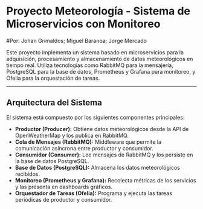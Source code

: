 # Proyecto Meteorología - Sistema de Microservicios con Monitoreo

#Por: Johan Grimaldos; Miguel Baranoa; Jorge Mercado

Este proyecto implementa un sistema basado en microservicios para la adquisición, procesamiento y almacenamiento de datos meteorológicos en tiempo real. Utiliza tecnologías como RabbitMQ para la mensajería, PostgreSQL para la base de datos, Prometheus y Grafana para monitoreo, y Ofelia para la orquestación de tareas.

---

## Arquitectura del Sistema

El sistema está compuesto por los siguientes componentes principales:

- **Productor (Producer):** Obtiene datos meteorológicos desde la API de OpenWeatherMap y los publica en RabbitMQ.
- **Cola de Mensajes (RabbitMQ):** Middleware que permite la comunicación asíncrona entre productor y consumidor.
- **Consumidor (Consumer):** Lee mensajes de RabbitMQ y los persiste en la base de datos PostgreSQL.
- **Base de Datos (PostgreSQL):** Almacena los datos meteorológicos recibidos.
- **Monitoreo (Prometheus y Grafana):** Recolecta métricas de los servicios y las presenta en dashboards gráficos.
- **Orquestador de Tareas (Ofelia):** Programa y ejecuta las tareas periódicas de productor y consumidor.
